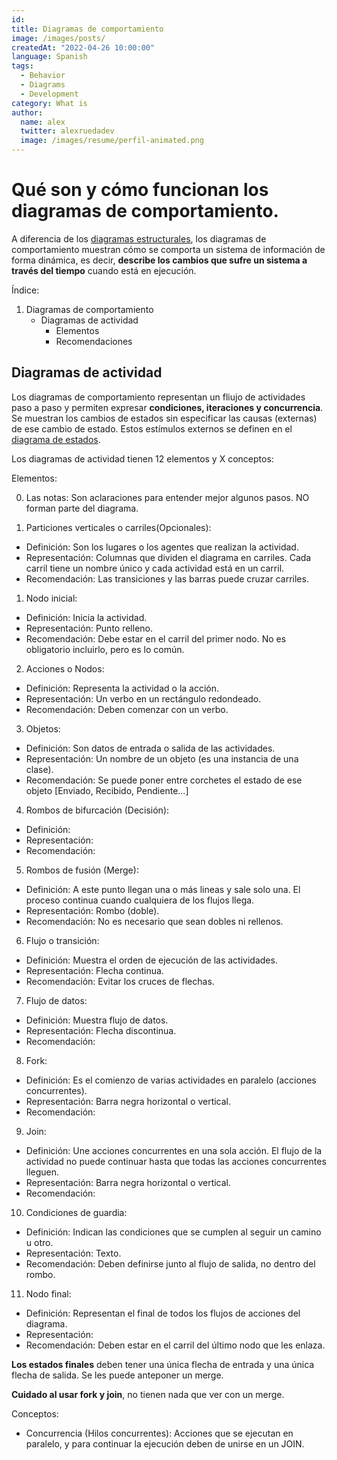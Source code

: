 ```yaml
---
id: 
title: Diagramas de comportamiento
image: /images/posts/
createdAt: "2022-04-26 10:00:00"
language: Spanish
tags:
  - Behavior
  - Diagrams
  - Development
category: What is
author:
  name: alex
  twitter: alexruedadev
  image: /images/resume/perfil-animated.png
---
```

<!-- Banner -->
<!-- <img width="100%" src='/images/posts/functional-programming.png' alt="Example"/> -->

# Qué son y cómo funcionan los diagramas de comportamiento.

A diferencia de los [diagramas estructurales](link_diagramas_estructurales), los diagramas de comportamiento muestran cómo se comporta un sistema de información de forma dinámica, es decir, **describe los cambios que sufre un sistema a través del tiempo** cuando está en ejecución.

<!--more-->

Índice:

1. Diagramas de comportamiento
    - Diagramas de actividad
        - Elementos
        - Recomendaciones

## Diagramas de actividad

Los diagramas de comportamiento representan un fliujo de actividades paso a paso y permiten expresar **condiciones, iteraciones y concurrencia**. Se muestran los cambios de estados sin especificar las causas (externas) de ese cambio de estado. Estos estímulos externos se definen en el [diagrama de estados](link).

Los diagramas de actividad tienen 12 elementos y X conceptos:

Elementos:

0. Las notas: Son aclaraciones para entender mejor algunos pasos. NO forman parte del diagrama.

0. Particiones verticales o carriles(Opcionales):

  - Definición: Son los lugares o los agentes que realizan la actividad.
  - Representación: Columnas que dividen el diagrama en carriles. Cada carril tiene un nombre único y cada actividad está en un carril.
  - Recomendación: Las transiciones y las barras puede cruzar carriles.

1. Nodo inicial:

  - Definición: Inicia la actividad.
  - Representación: Punto relleno.
  - Recomendación: Debe estar en el carril del primer nodo. No es obligatorio incluirlo, pero es lo común.

2. Acciones o Nodos:

  - Definición: Representa la actividad o la acción. 
  - Representación: Un verbo en un rectángulo redondeado.
  - Recomendación: Deben comenzar con un verbo.

3. Objetos:

  - Definición: Son datos de entrada o salida de las actividades.
  - Representación: Un nombre de un objeto (es una instancia de una clase).
  - Recomendación: Se puede poner entre corchetes el estado de ese objeto [Enviado, Recibido, Pendiente...]

4. Rombos de bifurcación (Decisión):

  - Definición:
  - Representación:
  - Recomendación:

5. Rombos de fusión (Merge):

  - Definición: A este punto llegan una o más lineas y sale solo una. El proceso continua cuando cualquiera de los flujos llega.
  - Representación: Rombo (doble).
  - Recomendación: No es necesario que sean dobles ni rellenos.

6. Flujo o transición:

  - Definición: Muestra el orden de ejecución de las actividades.
  - Representación: Flecha continua.
  - Recomendación: Evitar los cruces de flechas.

7. Flujo de datos:

  - Definición: Muestra flujo de datos.
  - Representación: Flecha discontinua.
  - Recomendación:

8. Fork:

  - Definición: Es el comienzo de varias actividades en paralelo (acciones concurrentes).
  - Representación: Barra negra horizontal o vertical.
  - Recomendación:

9. Join:

  - Definición: Une acciones concurrentes en una sola acción. El flujo de la actividad no puede continuar hasta que todas las acciones concurrentes lleguen.
  - Representación: Barra negra horizontal o vertical.
  - Recomendación: 

10. Condiciones de guardia: 

  - Definición: Indican las condiciones que se cumplen al seguir un camino u otro.
  - Representación: Texto.
  - Recomendación: Deben definirse junto al flujo de salida, no dentro del rombo.

11. Nodo final:

  - Definición: Representan el final de todos los flujos de acciones del diagrama.
  - Representación:
  - Recomendación: Deben estar en el carril del último nodo que les enlaza.

**Los estados finales** deben tener una única flecha de entrada y una única flecha de salida. Se les puede anteponer un merge.

**Cuidado al usar fork y join**, no tienen nada que ver con un merge.

Conceptos:

- Concurrencia (Hilos concurrentes): Acciones que se ejecutan en paralelo, y para continuar la ejecución deben de unirse en un JOIN.
